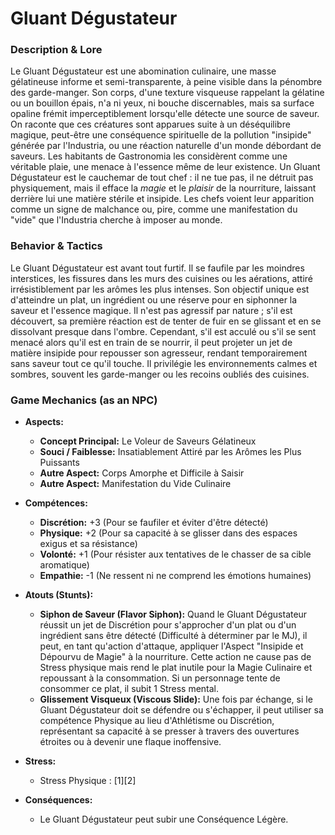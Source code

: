 # Gluant Dégustateur

### Description & Lore
Le Gluant Dégustateur est une abomination culinaire, une masse gélatineuse informe et semi-transparente, à peine visible dans la pénombre des garde-manger. Son corps, d'une texture visqueuse rappelant la gélatine ou un bouillon épais, n'a ni yeux, ni bouche discernables, mais sa surface opaline frémit imperceptiblement lorsqu'elle détecte une source de saveur. On raconte que ces créatures sont apparues suite à un déséquilibre magique, peut-être une conséquence spirituelle de la pollution "insipide" générée par l'Industria, ou une réaction naturelle d'un monde débordant de saveurs. Les habitants de Gastronomia les considèrent comme une véritable plaie, une menace à l'essence même de leur existence. Un Gluant Dégustateur est le cauchemar de tout chef : il ne tue pas, il ne détruit pas physiquement, mais il efface la *magie* et le *plaisir* de la nourriture, laissant derrière lui une matière stérile et insipide. Les chefs voient leur apparition comme un signe de malchance ou, pire, comme une manifestation du "vide" que l'Industria cherche à imposer au monde.

### Behavior & Tactics
Le Gluant Dégustateur est avant tout furtif. Il se faufile par les moindres interstices, les fissures dans les murs des cuisines ou les aérations, attiré irrésistiblement par les arômes les plus intenses. Son objectif unique est d'atteindre un plat, un ingrédient ou une réserve pour en siphonner la saveur et l'essence magique. Il n'est pas agressif par nature ; s'il est découvert, sa première réaction est de tenter de fuir en se glissant et en se dissolvant presque dans l'ombre. Cependant, s'il est acculé ou s'il se sent menacé alors qu'il est en train de se nourrir, il peut projeter un jet de matière insipide pour repousser son agresseur, rendant temporairement sans saveur tout ce qu'il touche. Il privilégie les environnements calmes et sombres, souvent les garde-manger ou les recoins oubliés des cuisines.

### Game Mechanics (as an NPC)

*   **Aspects:**
    *   **Concept Principal:** Le Voleur de Saveurs Gélatineux
    *   **Souci / Faiblesse:** Insatiablement Attiré par les Arômes les Plus Puissants
    *   **Autre Aspect:** Corps Amorphe et Difficile à Saisir
    *   **Autre Aspect:** Manifestation du Vide Culinaire

*   **Compétences:**
    *   **Discrétion:** +3 (Pour se faufiler et éviter d'être détecté)
    *   **Physique:** +2 (Pour sa capacité à se glisser dans des espaces exigus et sa résistance)
    *   **Volonté:** +1 (Pour résister aux tentatives de le chasser de sa cible aromatique)
    *   **Empathie:** -1 (Ne ressent ni ne comprend les émotions humaines)

*   **Atouts (Stunts):**
    *   **Siphon de Saveur (Flavor Siphon):** Quand le Gluant Dégustateur réussit un jet de Discrétion pour s'approcher d'un plat ou d'un ingrédient sans être détecté (Difficulté à déterminer par le MJ), il peut, en tant qu'action d'attaque, appliquer l'Aspect "Insipide et Dépourvu de Magie" à la nourriture. Cette action ne cause pas de Stress physique mais rend le plat inutile pour la Magie Culinaire et repoussant à la consommation. Si un personnage tente de consommer ce plat, il subit 1 Stress mental.
    *   **Glissement Visqueux (Viscous Slide):** Une fois par échange, si le Gluant Dégustateur doit se défendre ou s'échapper, il peut utiliser sa compétence Physique au lieu d'Athlétisme ou Discrétion, représentant sa capacité à se presser à travers des ouvertures étroites ou à devenir une flaque inoffensive.

*   **Stress:**
    *   Stress Physique : [1][2]

*   **Conséquences:**
    *   Le Gluant Dégustateur peut subir une Conséquence Légère.